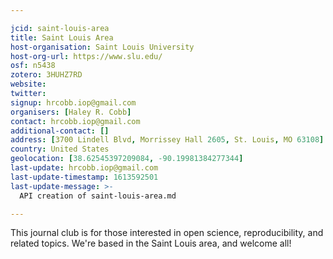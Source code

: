 ```yaml
---

jcid: saint-louis-area
title: Saint Louis Area
host-organisation: Saint Louis University
host-org-url: https://www.slu.edu/
osf: n5438
zotero: 3HUHZ7RD
website: 
twitter: 
signup: hrcobb.iop@gmail.com
organisers: [Haley R. Cobb]
contact: hrcobb.iop@gmail.com
additional-contact: []
address: [3700 Lindell Blvd, Morrissey Hall 2605, St. Louis, MO 63108]
country: United States
geolocation: [38.62545397209084, -90.19981384277344]
last-update: hrcobb.iop@gmail.com
last-update-timestamp: 1613592501
last-update-message: >-
  API creation of saint-louis-area.md

---
```


This journal club is for those interested in open science, reproducibility, and related topics. We're based in the Saint Louis area, and welcome all!
